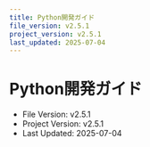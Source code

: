 ```yaml
---
title: Python開発ガイド
file_version: v2.5.1
project_version: v2.5.1
last_updated: 2025-07-04
---
```


# Python開発ガイド

- File Version: v2.5.1
- Project Version: v2.5.1
- Last Updated: 2025-07-04 